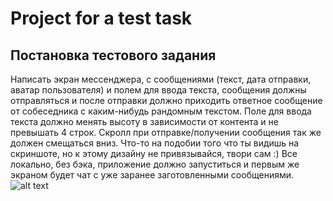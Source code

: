# Project for a test task
## Постановка тестового задания
Написать экран мессенджера, с сообщениями (текст, дата отправки, аватар пользователя) и полем для ввода текста, сообщения должны отправляться и после отправки должно приходить ответное сообщение от собеседника с каким-нибудь рандомным текстом. Поле для ввода текста должно менять высоту в зависимости от контента и не превышать 4 строк. Скролл при отправке/получении сообщения так же должен смещаться вниз. Что-то на подобии того что ты видишь на скриншоте, но к этому дизайну не привязывайся, твори сам :) Все локально, без бэка, приложение должно запуститься и первым же экраном будет чат с уже заранее заготовленными сообщениями.
![alt text](https://vk.com/doc59280415_657179822?hash=ES1OA7K2pamchCkHV1ZeWQMo7pEjMDmOwTvu9vilyaL&dl=4WdxkPRommKy5C09igObmglUWzSmHCllRHQzDun0KOL)